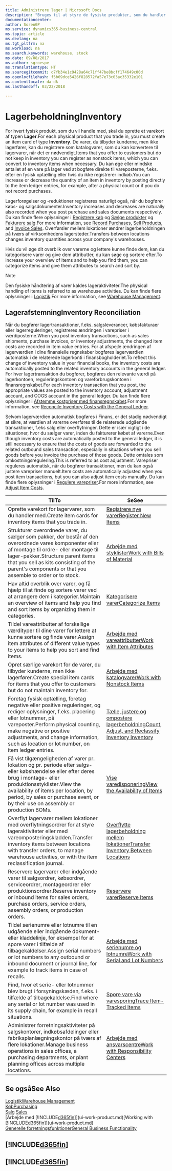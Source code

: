 ```yaml
---
title: Administrere lager | Microsoft Docs
description: "Bruges til at styre de fysiske produkter, som du handler med, f.eks. håndtering af lagerbeholdning på lagerstedet."
documentationcenter: 
author: SorenGP
ms.service: dynamics365-business-central
ms.topic: article
ms.devlang: na
ms.tgt_pltfrm: na
ms.workload: na
ms.search.keywords: warehouse, stock
ms.date: 09/08/2017
ms.author: sgroespe
ms.translationtype: HT
ms.sourcegitcommit: d7fb34e1c9428a64c71ff47be8bcff174649c00d
ms.openlocfilehash: f5b69dce5426f828572fa57e73c03ac35332e101
ms.contentlocale: da-dk
ms.lasthandoff: 03/22/2018

---
```


# <a name="inventory"></a><span data-ttu-id="fdb34-103">Lagerbeholdning</span><span class="sxs-lookup"><span data-stu-id="fdb34-103">Inventory</span></span>
<span data-ttu-id="fdb34-104">For hvert fysisk produkt, som du vil handle med, skal du oprette et varekort af typen **Lager**.</span><span class="sxs-lookup"><span data-stu-id="fdb34-104">For each physical product that you trade in, you must create an item card of type **Inventory**.</span></span> <span data-ttu-id="fdb34-105">De varer, du tilbyder kunderne, men ikke lagerfører, kan du registrere som katalogvarer, som du kan konvertere til lagervarer, når det er nødvendigt.</span><span class="sxs-lookup"><span data-stu-id="fdb34-105">Items that you offer to customers but do not keep in inventory you can register as nonstock items, which you can convert to inventory items when necessary.</span></span> <span data-ttu-id="fdb34-106">Du kan øge eller mindske antallet af en vare på lager ved at bogføre direkte til vareposterne, f.eks. efter en fysisk optælling eller hvis du ikke registrerer indkøb.</span><span class="sxs-lookup"><span data-stu-id="fdb34-106">You can increase or decrease the quantity of an item in inventory by posting directly to the item ledger entries, for example, after a physical count or if you do not record purchases.</span></span>

<span data-ttu-id="fdb34-107">Lagerforøgelser og -reduktioner registreres naturligt også, når du bogfører købs- og salgsdokumenter.</span><span class="sxs-lookup"><span data-stu-id="fdb34-107">Inventory increases and decreases are naturally also recorded when you post purchase and sales documents respectively.</span></span> <span data-ttu-id="fdb34-108">Du kan finde flere oplysninger i [Registrere køb](purchasing-how-record-purchases.md) og [Sælge produkter](sales-how-sell-products.md) og [Fakturere salg](sales-how-invoice-sales.md).</span><span class="sxs-lookup"><span data-stu-id="fdb34-108">For more information, see [Record Purchases](purchasing-how-record-purchases.md), [Sell Products](sales-how-sell-products.md), and [Invoice Sales](sales-how-invoice-sales.md).</span></span> <span data-ttu-id="fdb34-109">Overførsler mellem lokationer ændrer lagerbeholdningen på tværs af virksomhedens lagersteder.</span><span class="sxs-lookup"><span data-stu-id="fdb34-109">Transfers between locations changes inventory quantities across your company's warehouses.</span></span>   

<span data-ttu-id="fdb34-110">Hvis du vil øge dit overblik over varerne og lettere kunne finde dem, kan du kategorisere varer og give dem attributter, du kan søge og sortere efter.</span><span class="sxs-lookup"><span data-stu-id="fdb34-110">To increase your overview of items and to help you find them, you can categorize items and give them attributes to search and sort by.</span></span>

> [!NOTE]
> <span data-ttu-id="fdb34-111">Den fysiske håndtering af varer kaldes lageraktiviteter.</span><span class="sxs-lookup"><span data-stu-id="fdb34-111">The physical handling of items is referred to as warehouse activities.</span></span> <span data-ttu-id="fdb34-112">Du kan finde flere oplysninger i [Logistik](warehouse-manage-warehouse.md).</span><span class="sxs-lookup"><span data-stu-id="fdb34-112">For more information, see [Warehouse Management](warehouse-manage-warehouse.md).</span></span>

## <a name="inventory-reconciliation"></a><span data-ttu-id="fdb34-113">Lagerafstemning</span><span class="sxs-lookup"><span data-stu-id="fdb34-113">Inventory Reconciliation</span></span>
<span data-ttu-id="fdb34-114">Når du bogfører lagertransaktioner, f.eks. salgsleverancer, købsfakturaer eller lagerreguleringer, registreres ændringen i varepriser i værdiposterne.</span><span class="sxs-lookup"><span data-stu-id="fdb34-114">When you post inventory transactions, such as sales shipments, purchase invoices, or inventory adjustments, the changed item costs are recorded in item value entries.</span></span> <span data-ttu-id="fdb34-115">For at afspejle ændringen af lagerværdien i dine finansielle regnskaber bogføres lagerværdien automatisk i de relaterede lagerkonti i finansbogholderiet.</span><span class="sxs-lookup"><span data-stu-id="fdb34-115">To reflect this change of inventory value in your financial books, the inventory costs are automatically posted to the related inventory accounts in the general ledger.</span></span> <span data-ttu-id="fdb34-116">For hver lagertransaktion du bogfører, bogføres den relevante værdi på lagerkontoen, reguleringskontoen og vareforbrugskontoen i finansregnskabet.</span><span class="sxs-lookup"><span data-stu-id="fdb34-116">For each inventory transaction that you post, the appropriate values are posted to the inventory account, adjustment account, and COGS account in the general ledger.</span></span> <span data-ttu-id="fdb34-117">Du kan finde flere oplysninger i [Afstemme kostpriser med finansregnskabet](finance-how-to-post-inventory-costs-to-the-general-ledger.md).</span><span class="sxs-lookup"><span data-stu-id="fdb34-117">For more information, see [Reconcile Inventory Costs with the General Ledger](finance-how-to-post-inventory-costs-to-the-general-ledger.md).</span></span>

<span data-ttu-id="fdb34-118">Selvom lagerværdien automatisk bogføres i Finans, er det stadig nødvendigt at sikre, at værdien af varerne overføres til de relaterede udgående transaktioner, f.eks salg eller overflytninger. Dette er især vigtigt i de situationer, hvor du sælger varer, inden du fakturerer købet af varerne.</span><span class="sxs-lookup"><span data-stu-id="fdb34-118">Even though inventory costs are automatically posted to the general ledger, it is still necessary to ensure that the costs of goods are forwarded to the related outbound sales transaction, especially in situations where you sell goods before you invoice the purchase of those goods.</span></span> <span data-ttu-id="fdb34-119">Dette omtales som omkostningsregulering.</span><span class="sxs-lookup"><span data-stu-id="fdb34-119">This is referred to as cost adjustment.</span></span> <span data-ttu-id="fdb34-120">Varepriser reguleres automatisk, når du bogfører transaktioner, men du kan også justere varepriser manuelt.</span><span class="sxs-lookup"><span data-stu-id="fdb34-120">Item costs are automatically adjusted when you post item transactions, but you can also adjust item costs manually.</span></span> <span data-ttu-id="fdb34-121">Du kan finde flere oplysninger i [Regulere varepriser](inventory-how-adjust-item-costs.md).</span><span class="sxs-lookup"><span data-stu-id="fdb34-121">For more information, see [Adjust Item Costs](inventory-how-adjust-item-costs.md).</span></span>

|<span data-ttu-id="fdb34-122">Til</span><span class="sxs-lookup"><span data-stu-id="fdb34-122">To</span></span> |<span data-ttu-id="fdb34-123">Se</span><span class="sxs-lookup"><span data-stu-id="fdb34-123">See</span></span> |
|---|----|
|<span data-ttu-id="fdb34-124">Oprette varekort for lagervarer, som du handler med.</span><span class="sxs-lookup"><span data-stu-id="fdb34-124">Create item cards for inventory items that you trade in.</span></span>|[<span data-ttu-id="fdb34-125">Registrere nye varer</span><span class="sxs-lookup"><span data-stu-id="fdb34-125">Register New Items</span></span>](inventory-how-register-new-items.md)|
|<span data-ttu-id="fdb34-126">Strukturer overordnede varer, du sælger som pakker, der består af den overordnede vares komponenter eller af montage til ordre- eller montage til lager-pakker.</span><span class="sxs-lookup"><span data-stu-id="fdb34-126">Structure parent items that you sell as kits consisting of the parent's components or that you assemble to order or to stock.</span></span>|[<span data-ttu-id="fdb34-127">Arbejde med styklister</span><span class="sxs-lookup"><span data-stu-id="fdb34-127">Work with Bills of Material</span></span>](inventory-how-work-BOMs.md)|
|<span data-ttu-id="fdb34-128">Hav altid overblik over varer, og få hjælp til at finde og sortere varer ved at arrangere dem i kategorier.</span><span class="sxs-lookup"><span data-stu-id="fdb34-128">Maintain an overview of items and help you find and sort items by organizing them in categories.</span></span>|[<span data-ttu-id="fdb34-129">Kategorisere varer</span><span class="sxs-lookup"><span data-stu-id="fdb34-129">Categorize Items</span></span>](inventory-how-categorize-items.md)|
|<span data-ttu-id="fdb34-130">Tildel vareattributter af forskellige værdityper til dine varer for lettere at kunne sortere og finde varer.</span><span class="sxs-lookup"><span data-stu-id="fdb34-130">Assign item attributes of different value types to your items to help you sort and find items.</span></span>|[<span data-ttu-id="fdb34-131">Arbejde med vareattributter</span><span class="sxs-lookup"><span data-stu-id="fdb34-131">Work with Item Attributes</span></span>](inventory-how-work-item-attributes.md)|
|<span data-ttu-id="fdb34-132">Opret særlige varekort for de varer, du tilbyder kunderne, men ikke lagerfører.</span><span class="sxs-lookup"><span data-stu-id="fdb34-132">Create special item cards for items that you offer to customers but do not maintain inventory for.</span></span>|[<span data-ttu-id="fdb34-133">Arbejde med katalogvarer</span><span class="sxs-lookup"><span data-stu-id="fdb34-133">Work with Nonstock Items</span></span>](inventory-how-work-nonstock-items.md)|
|<span data-ttu-id="fdb34-134">Foretag fysisk optælling, foretag negative eller positive reguleringer, og rediger oplysninger, f.eks. placering eller lotnummer, på vareposter.</span><span class="sxs-lookup"><span data-stu-id="fdb34-134">Perform physical counting, make negative or positive adjustments, and change information, such as location or lot number, on item ledger entries.</span></span>|[<span data-ttu-id="fdb34-135">Tælle, justere og ompostere lagerbeholdning</span><span class="sxs-lookup"><span data-stu-id="fdb34-135">Count, Adjust, and Reclassify Inventory Inventory</span></span>](inventory-how-count-adjust-reclassify.md)|
|<span data-ttu-id="fdb34-136">Få vist tilgængeligheden af varer pr. lokation og pr. periode efter salgs- eller købshændelse eller efter deres brug i montage- eller produktionsstyklister.</span><span class="sxs-lookup"><span data-stu-id="fdb34-136">View the availability of items per location, by period, by sales or purchase event, or by their use on assembly or production BOMs.</span></span>|[<span data-ttu-id="fdb34-137">Vise varedisponering</span><span class="sxs-lookup"><span data-stu-id="fdb34-137">View the Availability of Items</span></span>](inventory-how-availability-overview.md)|
|<span data-ttu-id="fdb34-138">Overflyt lagervarer mellem lokationer med overflytningsordrer for at styre lageraktiviteter eller med vareomposteringskladden.</span><span class="sxs-lookup"><span data-stu-id="fdb34-138">Transfer inventory items between locations with transfer orders, to manage warehouse activities, or with the item reclassification journal.</span></span>|[<span data-ttu-id="fdb34-139">Overflytte lagerbeholdning mellem lokationer</span><span class="sxs-lookup"><span data-stu-id="fdb34-139">Transfer Inventory Between Locations</span></span>](inventory-how-transfer-between-locations.md)|
|<span data-ttu-id="fdb34-140">Reservere lagervarer eller indgående varer til salgsordrer, købsordrer, serviceordrer, montageordrer eller produktionsordrer.</span><span class="sxs-lookup"><span data-stu-id="fdb34-140">Reserve inventory or inbound items for sales orders, purchase orders, service orders, assembly orders, or production orders.</span></span>|[<span data-ttu-id="fdb34-141">Reservere varer</span><span class="sxs-lookup"><span data-stu-id="fdb34-141">Reserve Items</span></span>](inventory-how-to-reserve-items.md)|
|<span data-ttu-id="fdb34-142">Tildel serienumre eller lotnumre til en udgående eller indgående dokument- eller kladdelinje, for eksempel for at spore varer i tilfælde af tilbagekaldelser.</span><span class="sxs-lookup"><span data-stu-id="fdb34-142">Assign serial numbers or lot numbers to any outbound or inbound document or journal line, for example to track items in case of recalls.</span></span>|[<span data-ttu-id="fdb34-143">Arbejde med serienumre og lotnumre</span><span class="sxs-lookup"><span data-stu-id="fdb34-143">Work with Serial and Lot Numbers</span></span>](inventory-how-work-item-tracking.md)|
|<span data-ttu-id="fdb34-144">Find, hvor et serie- eller lotnummer blev brugt i forsyningskæden, f.eks. i tilfælde af tilbagekaldelse.</span><span class="sxs-lookup"><span data-stu-id="fdb34-144">Find where any serial or lot number was used in its supply chain, for example in recall situations.</span></span>|[<span data-ttu-id="fdb34-145">Spore vare via varesporing</span><span class="sxs-lookup"><span data-stu-id="fdb34-145">Trace Item-Tracked Items</span></span>](inventory-how-to-trace-item-tracked-items.md)|
|<span data-ttu-id="fdb34-146">Administrer forretningsaktiviteter på salgskontorer, indkøbsafdelinger eller fabriksplanlægningskontor på tværs af flere lokationer.</span><span class="sxs-lookup"><span data-stu-id="fdb34-146">Manage business operations in sales offices, a purchasing departments, or plant planning offices across multiple locations.</span></span>|[<span data-ttu-id="fdb34-147">Arbejde med ansvarscentre</span><span class="sxs-lookup"><span data-stu-id="fdb34-147">Work with Responsibility Centers</span></span>](inventory-responsibility-centers.md)|

## <a name="see-also"></a><span data-ttu-id="fdb34-148">Se også</span><span class="sxs-lookup"><span data-stu-id="fdb34-148">See Also</span></span>  
[<span data-ttu-id="fdb34-149">Logistik</span><span class="sxs-lookup"><span data-stu-id="fdb34-149">Warehouse Management</span></span>](warehouse-manage-warehouse.md)  
[<span data-ttu-id="fdb34-150">Køb</span><span class="sxs-lookup"><span data-stu-id="fdb34-150">Purchasing</span></span>](purchasing-manage-purchasing.md)  
<span data-ttu-id="fdb34-151">[Salg](sales-manage-sales.md)  </span><span class="sxs-lookup"><span data-stu-id="fdb34-151">[Sales](sales-manage-sales.md)  </span></span>  
<span data-ttu-id="fdb34-152">[Arbejde med [!INCLUDE[d365fin](includes/d365fin_md.md)]](ui-work-product.md)</span><span class="sxs-lookup"><span data-stu-id="fdb34-152">[Working with [!INCLUDE[d365fin](includes/d365fin_md.md)]](ui-work-product.md)</span></span>  
[<span data-ttu-id="fdb34-153">Generelle forretningsfunktioner</span><span class="sxs-lookup"><span data-stu-id="fdb34-153">General Business Functionality</span></span>](ui-across-business-areas.md)

## [!INCLUDE[d365fin](includes/free_trial_md.md)]  
## [!INCLUDE[d365fin](includes/training_link_md.md)]

